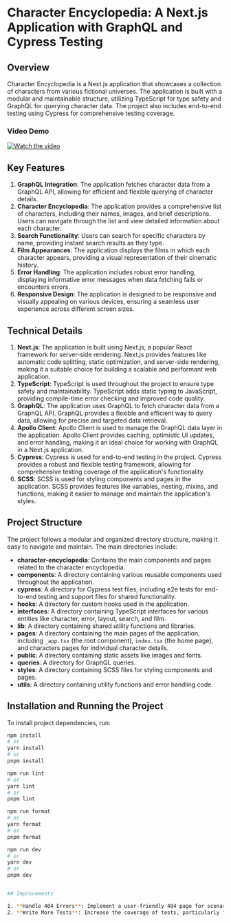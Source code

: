 # Character Encyclopedia: A Next.js Application with GraphQL and Cypress Testing

## Overview
Character Encyclopedia is a Next.js application that showcases a collection of characters from various fictional universes. The application is built with a modular and maintainable structure, utilizing TypeScript for type safety and GraphQL for querying character data. The project also includes end-to-end testing using Cypress for comprehensive testing coverage.

### Video Demo
[![Watch the video](thumbnail.jpg)](charactersVideo.gif)

## Key Features

1. **GraphQL Integration**: The application fetches character data from a GraphQL API, allowing for efficient and flexible querying of character details.
2. **Character Encyclopedia**: The application provides a comprehensive list of characters, including their names, images, and brief descriptions. Users can navigate through the list and view detailed information about each character.
3. **Search Functionality**: Users can search for specific characters by name, providing instant search results as they type.
4. **Film Appearances**: The application displays the films in which each character appears, providing a visual representation of their cinematic history.
5. **Error Handling**: The application includes robust error handling, displaying informative error messages when data fetching fails or encounters errors.
6. **Responsive Design**: The application is designed to be responsive and visually appealing on various devices, ensuring a seamless user experience across different screen sizes.

## Technical Details

1. **Next.js**: The application is built using Next.js, a popular React framework for server-side rendering. Next.js provides features like automatic code splitting, static optimization, and server-side rendering, making it a suitable choice for building a scalable and performant web application.
2. **TypeScript**: TypeScript is used throughout the project to ensure type safety and maintainability. TypeScript adds static typing to JavaScript, providing compile-time error checking and improved code quality.
3. **GraphQL**: The application uses GraphQL to fetch character data from a GraphQL API. GraphQL provides a flexible and efficient way to query data, allowing for precise and targeted data retrieval.
4. **Apollo Client**: Apollo Client is used to manage the GraphQL data layer in the application. Apollo Client provides caching, optimistic UI updates, and error handling, making it an ideal choice for working with GraphQL in a Next.js application.
5. **Cypress**: Cypress is used for end-to-end testing in the project. Cypress provides a robust and flexible testing framework, allowing for comprehensive testing coverage of the application's functionality.
6. **SCSS**: SCSS is used for styling components and pages in the application. SCSS provides features like variables, nesting, mixins, and functions, making it easier to manage and maintain the application's styles.

## Project Structure
The project follows a modular and organized directory structure, making it easy to navigate and maintain. The main directories include:

- **character-encyclopedia**: Contains the main components and pages related to the character encyclopedia.
- **components**: A directory containing various reusable components used throughout the application.
- **cypress**: A directory for Cypress test files, including e2e tests for end-to-end testing and support files for shared functionality.
- **hooks**: A directory for custom hooks used in the application.
- **interfaces**: A directory containing TypeScript interfaces for various entities like character, error, layout, search, and film.
- **lib**: A directory containing shared utility functions and libraries.
- **pages**: A directory containing the main pages of the application, including `_app.tsx` (the root component), `index.tsx` (the home page), and characters pages for individual character details.
- **public**: A directory containing static assets like images and fonts.
- **queries**: A directory for GraphQL queries.
- **styles**: A directory containing SCSS files for styling components and pages.
- **utils**: A directory containing utility functions and error handling code.

## Installation and Running the Project

To install project dependencies, run:

```bash
npm install
# or
yarn install
# or
pnpm install

npm run lint
# or
yarn lint
# or
pnpm lint

npm run format
# or
yarn format
# or
pnpm format

npm run dev
# or
yarn dev
# or
pnpm dev


## Improvements

1. **Handle 404 Errors**: Implement a user-friendly 404 page for scenarios where users enter a non-existing page. Ensure that the styling of the 404 page is consistent with the rest of the application.
2. **Write More Tests**: Increase the coverage of tests, particularly focusing on edge cases and user interactions, to ensure the application behaves as expected in various scenarios.